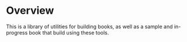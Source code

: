 # Overview

This is a library of utilities for building books, as well as a sample and in-progress book that build using these tools.

